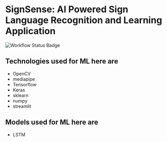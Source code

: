 # SignSense: AI Powered Sign Language Recognition and Learning Application

![Workflow Status Badge](https://github.com/github/docs/actions/workflows/ci_checks.yml/badge.svg)

## Technologies used for ML here are

* OpenCV
* mediapipe
* Tensorflow
* Keras
* sklearn
* numpy
* streamlit

## Models used for ML here are

* LSTM
